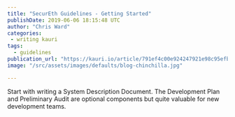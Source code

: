 ```yaml
---
title: "SecurEth Guidelines - Getting Started"
publishDate: 2019-06-06 18:15:48 UTC
author: "Chris Ward"
categories:
 - writing kauri
tags:
  - guidelines
publication_url: "https://kauri.io/article/791ef4c00e924247921e98c95efbdd73"
image: "/src/assets/images/defaults/blog-chinchilla.jpg"

---
```

Start with writing a System Description Document. The Development Plan and Preliminary Audit are optional components but quite valuable for new development teams.

